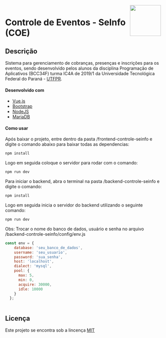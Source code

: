 <img src="http://portal.utfpr.edu.br/icones/cabecalho/logo-utfpr/@@images/7a0abbb5-f7ea-4c9f-85e2-18aed1cd8a0d.png" align="right" height="100"/>

# Controle de Eventos - SeInfo (COE)


## Descrição
Sistema para gerenciamento de cobranças, presenças e inscrições para os eventos, sendo desenvolvido pelos alunos da disciplina Programação de Aplicativos (BCC34F) turma IC4A de 2019/1 da Universidade Tecnológica Federal do Paraná - [UTFPR](http://portal.utfpr.edu.br).

#### Desenvolvido com
- [Vue.js](https://vuejs.org/)
- [Bootstrap](https://getbootstrap.com/)
- [NodeJS](https://nodejs.org)
- [MariaDB](https://mariadb.org)


#### Como usar
Após baixar o projeto, entre dentro da pasta /frontend-controle-seinfo e digite o comando abaixo para baixar todas as dependencias:
```bash
npm install
```
Logo em seguida coloque o servidor para rodar com o comando:
```bash
npm run dev
```
Para iniciar o backend, abra o terminal na pasta /backend-controle-seinfo e digite o comando: 
```bash
npm install
```
Logo em seguida inicia o servidor do backend utilizando o seguinte comando:
```bash
npm run dev
```

Obs: Trocar o nome do banco de dados, usuário e senha no arquivo /backend-controle-seinfo/config/env.js
```javascript
const env = {
    database: 'seu_banco_de_dados',
    username: 'seu_usuario',
    password: 'sua_senha',
    host: 'localhost',
    dialect: 'mysql',
    pool: {
      max: 5,
      min: 0,
      acquire: 30000,
      idle: 10000
    }
  };
   

```

## Licença
Este projeto se encontra sob a lincença [MIT](http://opensource.org/licenses/MIT)
